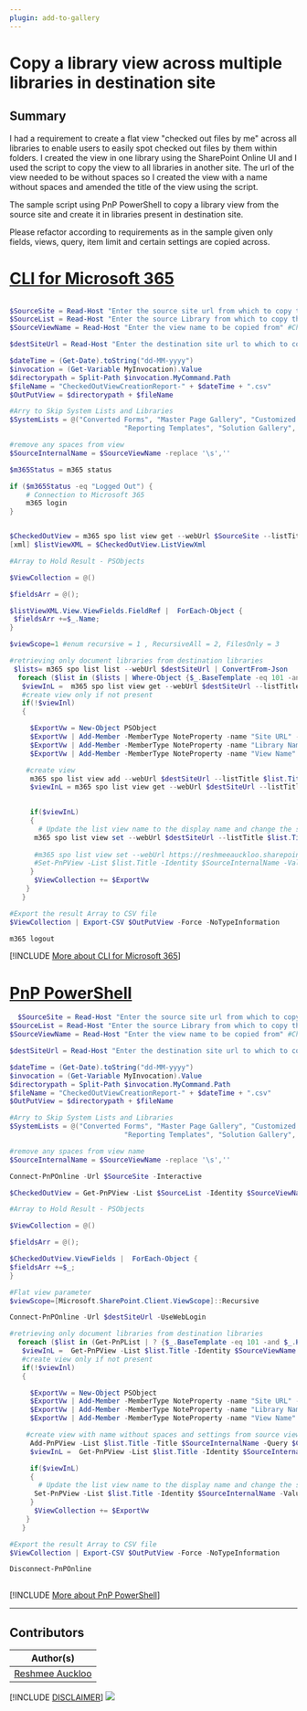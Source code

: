 ```yaml
---
plugin: add-to-gallery
---
```


# Copy a library view across multiple libraries in destination site 

## Summary
I had a requirement to create a flat view "checked out files by me" across all libraries to enable users to easily spot checked out files by them within folders. I created the view in one library using the SharePoint Online UI and I used the script to copy the view to all libraries in another site. The url of the view needed to be without spaces so I created the view with a name without spaces and amended the title of the view using the script.

The sample script using PnP PowerShell to copy a library view from the source site and create it in libraries present in destination site.

Please refactor according to requirements as in the sample given only fields, views, query, item limit and certain settings are copied across.

# [CLI for Microsoft 365](#tab/cli-m365-ps)

```powershell

$SourceSite = Read-Host "Enter the source site url from which to copy the view from" #e.g.https://contose.sharepoint.com/sites/test
$SourceList = Read-Host "Enter the source Library from which to copy the view from" #Documents
$SourceViewName = Read-Host "Enter the view name to be copied from" #Checked Out FlatView

$destSiteUrl = Read-Host "Enter the destination site url to which to copy the view to" #e.g.https://contose.sharepoint.com/sites/testClone2

$dateTime = (Get-Date).toString("dd-MM-yyyy")
$invocation = (Get-Variable MyInvocation).Value
$directorypath = Split-Path $invocation.MyCommand.Path
$fileName = "CheckedOutViewCreationReport-" + $dateTime + ".csv"
$OutPutView = $directorypath + $fileName

#Arry to Skip System Lists and Libraries
$SystemLists = @("Converted Forms", "Master Page Gallery", "Customized Reports", "Form Templates", "List Template Gallery", "Theme Gallery",
                            "Reporting Templates", "Solution Gallery", "Style Library", "Web Part Gallery","Site Assets", "wfpub", "Site Pages", "Images", "MicroFeed","Pages")

#remove any spaces from view 
$SourceInternalName = $SourceViewName -replace '\s',''

$m365Status = m365 status

if ($m365Status -eq "Logged Out") {
    # Connection to Microsoft 365
    m365 login
}


$CheckedOutView = m365 spo list view get --webUrl $SourceSite --listTitle $SourceList --viewTitle $SourceViewName |ConvertFrom-Json
[xml] $listViewXML = $CheckedOutView.ListViewXml

#Array to Hold Result - PSObjects

$ViewCollection = @()

$fieldsArr = @();

$listViewXML.View.ViewFields.FieldRef |  ForEach-Object {
 $fieldsArr +=$_.Name;
}

$viewScope=1 #enum recursive = 1 , RecursiveAll = 2, FilesOnly = 3

#retrieving only document libraries from destination libraries
 $lists= m365 spo list list --webUrl $destSiteUrl | ConvertFrom-Json  
  foreach ($list in ($lists | Where-Object {$_.BaseTemplate -eq 101 -and $_.Hidden -eq $false -and $SystemLists -notcontains $_.Title})) {
   $viewInL =  m365 spo list view get --webUrl $destSiteUrl --listTitle $list.Title --viewTitle $SourceViewName
   #create view only if not present
   if(!$viewInl)
   {

     $ExportVw = New-Object PSObject
     $ExportVw | Add-Member -MemberType NoteProperty -name "Site URL" -value $destSiteUrl
     $ExportVw | Add-Member -MemberType NoteProperty -name "Library Name" -value $list.Title
     $ExportVw | Add-Member -MemberType NoteProperty -name "View Name" -value $SourceViewName

    #create view
     m365 spo list view add --webUrl $destSiteUrl --listTitle $list.Title --title $SourceInternalName  --fields ($fieldsArr -join ",") --rowLimit $CheckedOutView.RowLimit
     $viewInL = m365 spo list view get --webUrl $destSiteUrl --listTitle $list.Title --viewTitle $SourceInternalName  
    

     if($viewInL)
     {
       # Update the list view name to the display name and change the scope to recursive so that all files are displayed without any folders.
      m365 spo list view set --webUrl $destSiteUrl --listTitle $list.Title  --viewTitle $SourceInternalName --Title $SourceViewName --ViewQuery $CheckedOutView.ViewQuery.Replace('"','\"') --Scope $viewScope
      
      #m365 spo list view set --webUrl https://reshmeeauckloo.sharepoint.com/sites/TestClone2 --listTitle "Documents" --viewTitle "FlatView" --Title "FlatView1"
      #Set-PnPView -List $list.Title -Identity $SourceInternalName -Values @{Scope=$viewScope;Title=$SourceViewName}   
     }
      $ViewCollection += $ExportVw
    }
   }

#Export the result Array to CSV file
$ViewCollection | Export-CSV $OutPutView -Force -NoTypeInformation

m365 logout
```

[!INCLUDE [More about CLI for Microsoft 365](../../docfx/includes/MORE-CLIM365.md)]

# [PnP PowerShell](#tab/pnpps)
```powershell
  $SourceSite = Read-Host "Enter the source site url from which to copy the view from" #e.g.https://contoso.sharepoint.com/sites/Team1
$SourceList = Read-Host "Enter the source Library from which to copy the view from" #Demo Library
$SourceViewName = Read-Host "Enter the view name to be copied from" #Checked Out Files

$destSiteUrl = Read-Host "Enter the destination site url to which to copy the view to" #e.g.https://contoso.sharepoint.com/sites/testDemo

$dateTime = (Get-Date).toString("dd-MM-yyyy")
$invocation = (Get-Variable MyInvocation).Value
$directorypath = Split-Path $invocation.MyCommand.Path
$fileName = "CheckedOutViewCreationReport-" + $dateTime + ".csv"
$OutPutView = $directorypath + $fileName

#Arry to Skip System Lists and Libraries
$SystemLists = @("Converted Forms", "Master Page Gallery", "Customized Reports", "Form Templates", "List Template Gallery", "Theme Gallery",
                            "Reporting Templates", "Solution Gallery", "Style Library", "Web Part Gallery","Site Assets", "wfpub", "Site Pages", "Images", "MicroFeed","Pages")

#remove any spaces from view name
$SourceInternalName = $SourceViewName -replace '\s',''

Connect-PnPOnline -Url $SourceSite -Interactive

$CheckedOutView = Get-PnPView -List $SourceList -Identity $SourceViewName -Includes RowLimit, ViewQuery, ViewFields

#Array to Hold Result - PSObjects

$ViewCollection = @()

$fieldsArr = @();

$CheckedOutView.ViewFields |  ForEach-Object {
$fieldsArr +=$_;
}

#Flat view parameter
$viewScope=[Microsoft.SharePoint.Client.ViewScope]::Recursive 

Connect-PnPOnline -Url $destSiteUrl -UseWebLogin

#retrieving only document libraries from destination libraries
  foreach ($list in (Get-PnPList | ? {$_.BaseTemplate -eq 101 -and $_.Hidden -eq $false -and $SystemLists -notcontains $_.Title})) {
   $viewInL =  Get-PnPView -List $list.Title -Identity $SourceViewName -ErrorAction SilentlyContinue
   #create view only if not present
   if(!$viewInl)
   {

     $ExportVw = New-Object PSObject
     $ExportVw | Add-Member -MemberType NoteProperty -name "Site URL" -value $destSiteUrl
     $ExportVw | Add-Member -MemberType NoteProperty -name "Library Name" -value $list.Title
     $ExportVw | Add-Member -MemberType NoteProperty -name "View Name" -value $SourceViewName

    #create view with name without spaces and settings from source view 
     Add-PnPView -List $list.Title -Title $SourceInternalName -Query $CheckedOutView.ViewQuery -Fields $fieldsArr -RowLimit $CheckedOutView.RowLimit
     $viewInL =  Get-PnPView -List $list.Title -Identity $SourceInternalName -ErrorAction SilentlyContinue

     if($viewInL)
     {
       # Update the list view name to the display name and change the scope to recursive so that all files are displayed without any folders.
      Set-PnPView -List $list.Title -Identity $SourceInternalName -Values @{Scope=$viewScope;Title=$SourceViewName}   
     }
      $ViewCollection += $ExportVw
    }
   }

#Export the result Array to CSV file
$ViewCollection | Export-CSV $OutPutView -Force -NoTypeInformation

Disconnect-PnPOnline
 
```
[!INCLUDE [More about PnP PowerShell](../../docfx/includes/MORE-PNPPS.md)]
***

## Contributors

| Author(s) |
|-----------|
| [Reshmee Auckloo](https://github.com/reshmee011)|

[!INCLUDE [DISCLAIMER](../../docfx/includes/DISCLAIMER.md)]
<img src="https://m365-visitor-stats.azurewebsites.net/script-samples/scripts/spo-copy-library-view" aria-hidden="true" />
